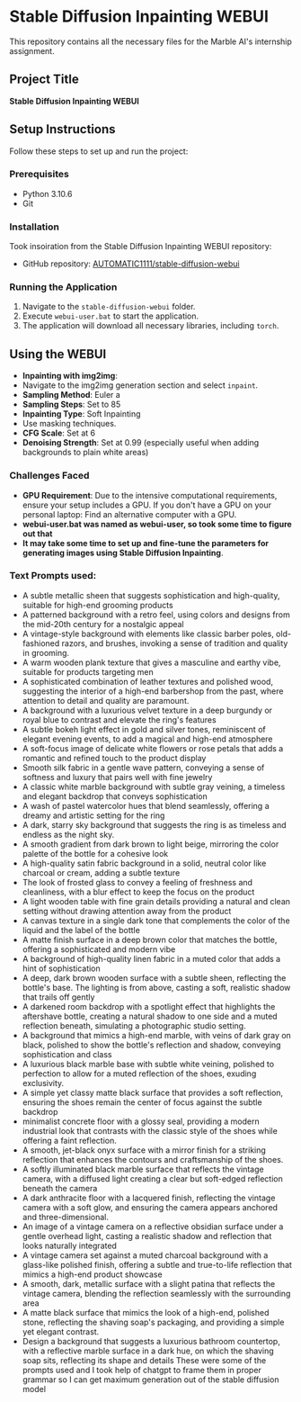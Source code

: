 # Stable Diffusion Inpainting WEBUI

This repository contains all the necessary files for the Marble AI's internship assignment.

## Project Title
**Stable Diffusion Inpainting WEBUI**

## Setup Instructions
Follow these steps to set up and run the project:

### Prerequisites
- Python 3.10.6
- Git

### Installation
 Took insoiration from the Stable Diffusion Inpainting WEBUI repository:
- GitHub repository: [AUTOMATIC1111/stable-diffusion-webui](https://github.com/AUTOMATIC1111/stable-diffusion-webui)

### Running the Application
1. Navigate to the `stable-diffusion-webui` folder.
2. Execute `webui-user.bat` to start the application.
3. The application will download all necessary libraries, including `torch`.

## Using the WEBUI
- **Inpainting with img2img**: 
- Navigate to the img2img generation section and select `inpaint`.
- **Sampling Method**: Euler a
- **Sampling Steps**: Set to 85
- **Inpainting Type**: Soft Inpainting
- Use masking techniques.
- **CFG Scale**: Set at 6
- **Denoising Strength**: Set at 0.99 (especially useful when adding backgrounds to plain white areas)

### Challenges Faced 
- **GPU Requirement**: Due to the intensive computational requirements, ensure your setup includes a GPU. If you don't have a GPU on your personal laptop: Find an alternative computer with a GPU.
- **webui-user.bat was named as webui-user, so took some time to figure out that**
- **It may take some time to set up and fine-tune the parameters for generating images using Stable Diffusion Inpainting**.
### Text Prompts used:
- A subtle metallic sheen that suggests sophistication and high-quality, suitable for high-end grooming products
- A patterned background with a retro feel, using colors and designs from the mid-20th century for a nostalgic appeal
- A vintage-style background with elements like classic barber poles, old-fashioned razors, and brushes, invoking a sense of tradition and quality in grooming.
- A warm wooden plank texture that gives a masculine and earthy vibe, suitable for products targeting men
- A sophisticated combination of leather textures and polished wood, suggesting the interior of a high-end barbershop from the past, where attention to detail and quality are paramount.
- A background with a luxurious velvet texture in a deep burgundy or royal blue to contrast and elevate the ring's features
- A subtle bokeh light effect in gold and silver tones, reminiscent of elegant evening events, to add a magical and high-end atmosphere
- A soft-focus image of delicate white flowers or rose petals that adds a romantic and refined touch to the product display
- Smooth silk fabric in a gentle wave pattern, conveying a sense of softness and luxury that pairs well with fine jewelry
- A classic white marble background with subtle gray veining, a timeless and elegant backdrop that conveys sophistication
- A wash of pastel watercolor hues that blend seamlessly, offering a dreamy and artistic setting for the ring
- A dark, starry sky background that suggests the ring is as timeless and endless as the night sky.
- A smooth gradient from dark brown to light beige, mirroring the color palette of the bottle for a cohesive look
- A high-quality satin fabric background in a solid, neutral color like charcoal or cream, adding a subtle texture
- The look of frosted glass to convey a feeling of freshness and cleanliness, with a blur effect to keep the focus on the product
- A light wooden table with fine grain details providing a natural and clean setting without drawing attention away from the product
- A canvas texture in a single dark tone that complements the color of the liquid and the label of the bottle
- A matte finish surface in a deep brown color that matches the bottle, offering a sophisticated and modern vibe
- A background of high-quality linen fabric in a muted color that adds a hint of sophistication
- A deep, dark brown wooden surface with a subtle sheen, reflecting the bottle's base. The lighting is from above, casting a soft, realistic shadow that trails off gently
- A darkened room backdrop with a spotlight effect that highlights the aftershave bottle, creating a natural shadow to one side and a muted reflection beneath, simulating a photographic studio setting.
- A background that mimics a high-end marble, with veins of dark gray on black, polished to show the bottle's reflection and shadow, conveying sophistication and class
- A luxurious black marble base with subtle white veining, polished to perfection to allow for a muted reflection of the shoes, exuding exclusivity.
- A simple yet classy matte black surface that provides a soft reflection, ensuring the shoes remain the center of focus against the subtle backdrop
-  minimalist concrete floor with a glossy seal, providing a modern industrial look that contrasts with the classic style of the shoes while offering a faint reflection.
-  A smooth, jet-black onyx surface with a mirror finish for a striking reflection that enhances the contours and craftsmanship of the shoes.
-  A softly illuminated black marble surface that reflects the vintage camera, with a diffused light creating a clear but soft-edged reflection beneath the camera
-  A dark anthracite floor with a lacquered finish, reflecting the vintage camera with a soft glow, and ensuring the camera appears anchored and three-dimensional.
-  An image of a vintage camera on a reflective obsidian surface under a gentle overhead light, casting a realistic shadow and reflection that looks naturally integrated
-  A vintage camera set against a muted charcoal background with a glass-like polished finish, offering a subtle and true-to-life reflection that mimics a high-end product showcase
-  A smooth, dark, metallic surface with a slight patina that reflects the vintage camera, blending the reflection seamlessly with the surrounding area
-  A matte black surface that mimics the look of a high-end, polished stone, reflecting the shaving soap's packaging, and providing a simple yet elegant contrast.
-  Design a background that suggests a luxurious bathroom countertop, with a reflective marble surface in a dark hue, on which the shaving soap sits, reflecting its shape and details
These were some of the prompts used and I took help of chatgpt to frame them in proper grammar so I can get maximum generation out of the stable diffusion model 



